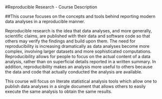 #Reproducible Research - Course Description

##This course focuses on the concepts and tools behind reporting modern data analyses in a reproducible manner. 

Reproducible research is the idea that data analyses, and more generally, scientific claims, are published with their data and software code so that others may verify the findings and build upon them. The need for reproducibility is increasing dramatically as data analyses become more complex, involving larger datasets and more sophisticated computations. Reproducibility allows for people to focus on the actual content of a data analysis, rather than on superficial details reported in a written summary. In addition, reproducibility makes an analysis more useful to others because the data and code that actually conducted the analysis are available.

This course will focus on literate statistical analysis tools which allow one to publish data analyses in a single document that allows others to easily execute the same analysis to obtain the same results.